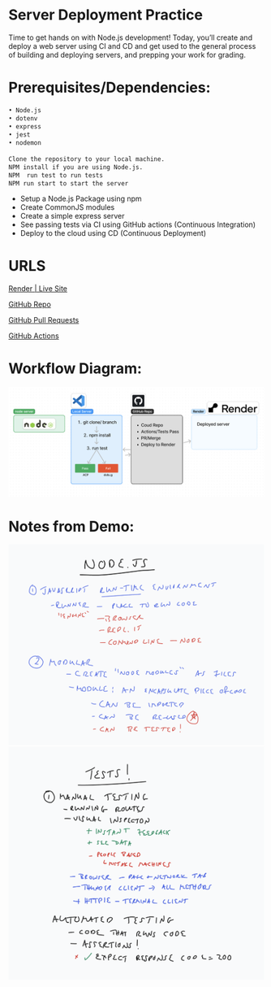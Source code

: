 # Server Deployment Practice
Time to get hands on with Node.js development! Today, you’ll create and deploy a web server using CI and CD and get used to the general process of building and deploying servers, and prepping your work for grading.

# Prerequisites/Dependencies:
    • Node.js
    • dotenv
    • express
    • jest
    • nodemon

    Clone the repository to your local machine.
    NPM install if you are using Node.js. 
    NPM  run test to run tests
    NPM run start to start the server

- Setup a Node.js Package using npm
- Create CommonJS modules
- Create a simple express server
- See passing tests via CI using GitHub actions (Continuous Integration)
- Deploy to the cloud using CD (Continuous Deployment)

# URLS
[Render | Live Site](https://server-deployment-practice-7akk.onrender.com/)  

[GitHub Repo](https://github.com/EvanChengDesign/server-deployment-practice)  

[GitHub Pull Requests](https://github.com/EvanChengDesign/server-deployment-practice/pull/1)

[GitHub Actions](https://github.com/EvanChengDesign/server-deployment-practice/actions)

# Workflow Diagram:
![Workflow Diagram](./images/Screenshot%202024-04-29%20at%2019.30.21.png)

# Notes from Demo:

![Node.JS](./images/Screenshot%202024-04-29%20at%2018.53.40.png)
![Tests](./images/Screenshot%202024-04-29%20at%2018.53.45.png)